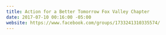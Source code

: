 ```yaml
---
title: Action for a Better Tomorrow Fox Valley Chapter
date: 2017-07-10 00:16:00 -05:00
website: https://www.facebook.com/groups/1733241310335574/
---
```


